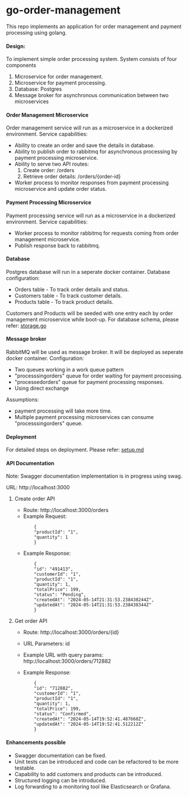 # go-order-management
This repo implements an application for order management and payment processing using golang. 


#### Design:
To implement simple order processing system. 
System consists of four components 
1. Microservice for order management. 
2. Microservice for payment processing.
3. Database: Postgres
4. Message broker for asynchronous communication between two microservices

#### Order Management Microservice
Order management service will run as a microservice in a dockerized environment.
Service capabilities: 
- Ability to create an order and save the details in database. 
- Ability to publish order to rabbitmq for asynchronous processing by payment processing microservice.
- Ability to serve two API routes: 
    1. Create order: /orders
    2. Retrieve order details: /orders/{order-id}
- Worker process to monitor responses from payment processing microservice and update order status.


#### Payment Processing Microservice
Payment processing service will run as a microservice in a dockerized environment.
Service capabilities: 
- Worker process to monitor rabbitmq for requests coming from order management microservice.
- Publish response back to rabbitmq.

#### Database
Postgres database will run in a seperate docker container.
Database configuration:
- Orders table - To track order details and status. 
- Customers table - To track customer details.
- Products table - To track product details.

Customers and Products will be seeded with one entry each by order management microservice while boot-up.
For database schema, please refer: [storage.go](https://github.com/aayush993/go-order-management/blob/master/order-management-service/storage.go)

#### Message broker 
RabbitMQ will be used as message broker. It will be deployed as seperate docker container. 
Configuration:
- Two queues working in a work queue pattern
- "processsingorders" queue for order waiting for payment processing.
- "processedorders" queue for payment processing responses.
- Using direct exchange 

Assumptions: 
- payment processing will take more time. 
- Multiple payment processing microservices can consume "processsingorders" queue.

#### Deployment 
For detailed steps on deployment. Please refer: [setup.md](https://github.com/aayush993/go-order-management/blob/master/setup.md)

#### API Documentation
Note: Swagger documentation implementation is in progress using swag.

URL: http://localhost:3000

1. Create order API
    - Route: http://localhost:3000/orders
    - Example Request:
        ```
            {
            "productId": "1",
            "quantity": 1
            }
        ```
    - Example Response: 
        ```
            {
            "id": "491413",
            "customerId": "1",
            "productId": "1",
            "quantity": 1,
            "totalPrice": 199,
            "status": "Pending",
            "createdAt": "2024-05-14T21:31:53.238438244Z",
            "updatedAt": "2024-05-14T21:31:53.238438344Z"
            }
        ```

2. Get order API
    - Route: http://localhost:3000/orders/{id}
    - URL Parameters: id
    - Example URL with query params: http://localhost:3000/orders/712882

    - Example Response: 
        ```
            {
            "id": "712882",
            "customerId": "1",
            "productId": "1",
            "quantity": 1,
            "totalPrice": 199,
            "status": "Confirmed",
            "createdAt": "2024-05-14T19:52:41.487668Z",
            "updatedAt": "2024-05-14T19:52:41.512212Z"
            }
        ```


#### Enhancements possible
- Swagger documentation can be fixed.
- Unit tests can be introduced and code can be refactored to be more testable. 
- Capability to add customers and products can be introduced.
- Structured logging can be introduced.
- Log forwarding to a monitoring tool like Elasticsearch or Grafana.

